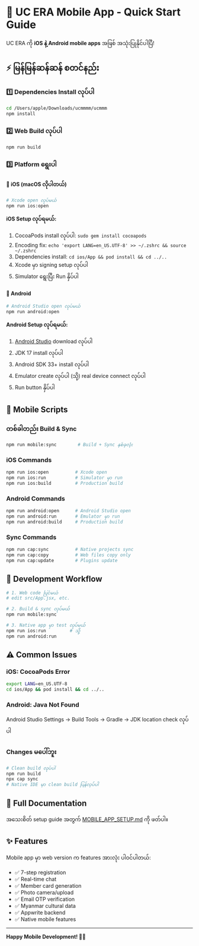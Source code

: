 # 🚀 UC ERA Mobile App - Quick Start Guide

UC ERA ကို **iOS နဲ့ Android mobile apps** အဖြစ် အသုံးပြုနိုင်ပါပြီ! 

## ⚡ မြန်မြန်ဆန်ဆန် စတင်နည်း

### 1️⃣ Dependencies Install လုပ်ပါ

```bash
cd /Users/apple/Downloads/ucmmmm/ucmmm
npm install
```

### 2️⃣ Web Build လုပ်ပါ

```bash
npm run build
```

### 3️⃣ Platform ရွေးပါ

#### 🍎 iOS (macOS လိုပါတယ်)

```bash
# Xcode open လုပ်မယ်
npm run ios:open
```

**iOS Setup လုပ်ရမယ်:**
1. CocoaPods install လုပ်ပါ: `sudo gem install cocoapods`
2. Encoding fix: `echo 'export LANG=en_US.UTF-8' >> ~/.zshrc && source ~/.zshrc`
3. Dependencies install: `cd ios/App && pod install && cd ../..`
4. Xcode မှာ signing setup လုပ်ပါ
5. Simulator ရွေးပြီး Run နှိပ်ပါ

#### 🤖 Android

```bash
# Android Studio open လုပ်မယ်
npm run android:open
```

**Android Setup လုပ်ရမယ်:**
1. [Android Studio](https://developer.android.com/studio) download လုပ်ပါ
2. JDK 17 install လုပ်ပါ
3. Android SDK 33+ install လုပ်ပါ
4. Emulator create လုပ်ပါ (သို့) real device connect လုပ်ပါ
5. Run button နှိပ်ပါ

## 📱 Mobile Scripts

### တစ်ခါတည်း Build & Sync
```bash
npm run mobile:sync        # Build + Sync နှစ်ခုလုံး
```

### iOS Commands
```bash
npm run ios:open          # Xcode open
npm run ios:run           # Simulator မှာ run
npm run ios:build         # Production build
```

### Android Commands
```bash
npm run android:open      # Android Studio open
npm run android:run       # Emulator မှာ run
npm run android:build     # Production build
```

### Sync Commands
```bash
npm run cap:sync          # Native projects sync
npm run cap:copy          # Web files copy only
npm run cap:update        # Plugins update
```

## 🎯 Development Workflow

```bash
# 1. Web code ပြင်မယ်
# edit src/App.jsx, etc.

# 2. Build & sync လုပ်မယ်
npm run mobile:sync

# 3. Native app မှာ test လုပ်မယ်
npm run ios:run         # သို့
npm run android:run
```

## ⚠️ Common Issues

### iOS: CocoaPods Error
```bash
export LANG=en_US.UTF-8
cd ios/App && pod install && cd ../..
```

### Android: Java Not Found
Android Studio Settings → Build Tools → Gradle → JDK location check လုပ်ပါ

### Changes မပေါ်ဘူး
```bash
# Clean build လုပ်ပါ
npm run build
npx cap sync
# Native IDE မှာ clean build ပြန်လုပ်ပါ
```

## 📖 Full Documentation

အသေးစိတ် setup guide အတွက် [MOBILE_APP_SETUP.md](./MOBILE_APP_SETUP.md) ကို ဖတ်ပါ။

## ✨ Features

Mobile app မှာ web version က features အားလုံး ပါဝင်ပါတယ်:

- ✅ 7-step registration
- ✅ Real-time chat
- ✅ Member card generation
- ✅ Photo camera/upload
- ✅ Email OTP verification
- ✅ Myanmar cultural data
- ✅ Appwrite backend
- ✅ Native mobile features

---

**Happy Mobile Development! 🚀📱**

